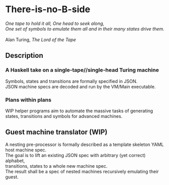 
# There-is-no-B-side

<i>
One tape to hold it all, One head to seek along, <br/>
One set of symbols to emulate them all and in their many states drive them. <br/>
</i>
<br/>
Alan Turing, <i>The Lord of the Tape</i>

## Description

### A Haskell take on a single-tape//single-head Turing machine

Symbols, states and transitions are formally specified in JSON.  
JSON machine specs are decoded and run by the VM/Main executable.

### Plans within plans

WIP helper programs aim to automate the massive tasks of generating states, transitions and symbols for advanced machines.  

## Guest machine translator (WIP)

A nesting pre-processor is formally described as a template skeleton YAML host machine spec.  
The goal is to lift an existing JSON spec with arbitrary (yet correct) alphabet,  
transitions, states to a whole new machine spec.  
The result shall be a spec of nested machines recursively emulating their guest.
